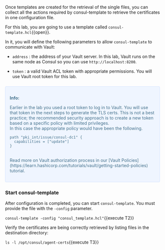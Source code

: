 Once templates are created for the retrieval of the single
files, you can collect all the actions required by consul-template
to retrieve the certificates in one configuration file.

For this lab, you are going to use a template called `consul-template.hcl`{{open}}.

In it, you will define the following parameters to allow
`consul-template` to communicate with Vault:

* `address` : the address of your Vault server. In this lab, Vault runs on the same node as Consul so you can use `http://localhost:8200`.

* `token`  : a valid Vault ACL token with appropriate permissions. You will use Vault root token for this lab.

<div style="background-color:#eff5ff; color:#416f8c; border:1px solid #d0e0ff; padding:1em; border-radius:3px; margin:24px 0;">
  <p><strong>Info: </strong>

Earlier in the lab you used a root token to log in to Vault.
You will use that token in the next steps to generate
the TLS certs. This is not a best practice; the recommended security approach is to create
a new token based on a specific policy with limited privileges.
<br/>
In this case the appropriate policy would have been the following.
<br/>
```
path "pki_int/issue/consul-dc1" {
  capabilities = ["update"]
}
```
<br/>
Read more on Vault authorization process in our [Vault Policies](https://learn.hashicorp.com/tutorials/vault/getting-started-policies) tutorial. 

</p></div>

### Start consul-template

After configuration is completed, you can start `consul-template`.
You must provide the file with the `-config` parameter.

`consul-template -config "consul_template.hcl"`{{execute T2}}

Verify the certificates are being correctly retrieved
by listing files in the destination directory:

`ls -l /opt/consul/agent-certs`{{execute T3}}


